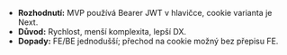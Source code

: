 - **Rozhodnutí:** MVP používá Bearer JWT v hlavičce, cookie varianta je Next.  
- **Důvod:** Rychlost, menší komplexita, lepší DX.  
- **Dopady:** FE/BE jednodušší; přechod na cookie možný bez přepisu FE.